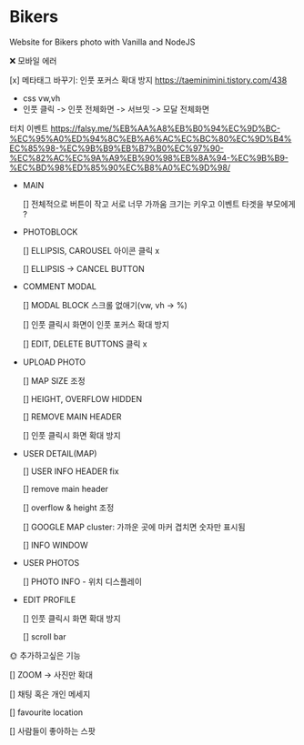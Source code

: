# Bikers

Website for Bikers photo with Vanilla and NodeJS

❌ 모바일 에러

[x] 메타태그 바꾸기: 인풋 포커스 확대 방지
https://taeminimini.tistory.com/438

- css vw,vh
- 인풋 클릭 -> 인풋 전체화면 -> 서브밋 -> 모달 전체화면

터치 이벤트
https://falsy.me/%EB%AA%A8%EB%B0%94%EC%9D%BC-%EC%95%A0%ED%94%8C%EB%A6%AC%EC%BC%80%EC%9D%B4%EC%85%98-%EC%9B%B9%EB%B7%B0%EC%97%90-%EC%82%AC%EC%9A%A9%EB%90%98%EB%8A%94-%EC%9B%B9-%EC%BD%98%ED%85%90%EC%B8%A0%EC%9D%98/

- MAIN

  [] 전체적으로 버튼이 작고 서로 너무 가까움
  크기는 키우고 이벤트 타겟을 부모에게 ?

- PHOTOBLOCK

  [] ELLIPSIS, CAROUSEL 아이콘 클릭 x

  [] ELLIPSIS -> CANCEL BUTTON

- COMMENT MODAL

  [] MODAL BLOCK 스크롤 없애기(vw, vh -> %)

  [] 인풋 클릭시 화면이 인풋 포커스 확대 방지

  [] EDIT, DELETE BUTTONS 클릭 x

- UPLOAD PHOTO

  [] MAP SIZE 조정

  [] HEIGHT, OVERFLOW HIDDEN

  [] REMOVE MAIN HEADER

  [] 인풋 클릭시 화면 확대 방지

- USER DETAIL(MAP)

  [] USER INFO HEADER fix

  [] remove main header

  [] overflow & height 조정

  [] GOOGLE MAP cluster: 가까운 곳에 마커 겹치면 숫자만 표시됨

  [] INFO WINDOW

- USER PHOTOS

  [] PHOTO INFO - 위치 디스플레이

- EDIT PROFILE

  [] 인풋 클릭시 화면 확대 방지

  [] scroll bar

🌞 추가하고싶은 기능

[] ZOOM -> 사진만 확대

[] 채팅 혹은 개인 메세지

[] favourite location

[] 사람들이 좋아하는 스팟
